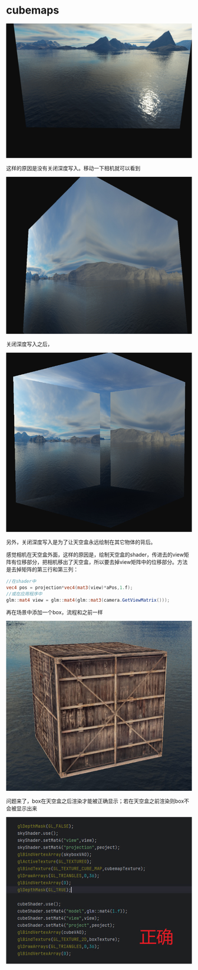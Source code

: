 # cubemaps

![mkdocs](images/skymapError.png)

这样的原因是没有关闭深度写入。移动一下相机就可以看到

![mkdocs](images/skymapError3.png)

关闭深度写入之后，

![mkdocs](images/skymapError2.png)

另外，关闭深度写入是为了让天空盒永远绘制在其它物体的背后。

感觉相机在天空盒外面，这样的原因是，绘制天空盒的shader，传进去的view矩阵有位移部分，把相机移出了天空盒，所以要去掉view矩阵中的位移部分。方法是去掉矩阵的第三行和第三列：

```glsl
//在shader中
vec4 pos = projection*vec4(mat3(view)*aPos,1.f);
//或在应用程序中
glm::mat4 view = glm::mat4(glm::mat3(camera.GetViewMatrix()));
```

再在场景中添加一个box，流程和之前一样

![mkdocs](images/addbox.png)

问题来了，box在天空盒之后渲染才能被正确显示；若在天空盒之前渲染则box不会被显示出来

![mkdocs](images/8.jpg)